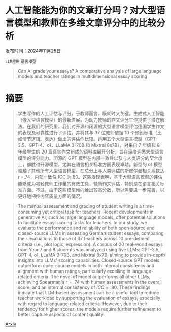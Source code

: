 # 人工智能能为你的文章打分吗？对大型语言模型和教师在多维文章评分中的比较分析

发布时间：2024年11月25日

`LLM应用` `语言模型`

> Can AI grade your essays? A comparative analysis of large language models and teacher ratings in multidimensional essay scoring

# 摘要

> 学生写作的人工评估与评分，于教师而言，既耗时又关键。生成式人工智能（像大型语言模型）的最新进展，为助力教师的作文评分工作提供了潜在解法。在我们的研究里，我们对开源和闭源的大型语言模型评估德国学生作文的表现及可靠性进行了评估，并将其与 37 位教师依据 10 个预设标准（比如情节逻辑、表达）做出的评估作比较。运用五个大型语言模型（GPT-3.5、GPT-4、o1、LLaMA 3-70B 和 Mixtral 8x7B），对来自 7 年级和 8 年级学生的 20 篇真实作文组成的语料库展开分析，旨在深度洞悉大型语言模型的评分能力。闭源的 GPT 模型在内部一致性以及与人类评分的契合度上，都胜过开源模型，尤其在语言相关标准方面表现卓越。新型的 o1 模型超越了其他所有大型语言模型，在总分上与人类评估的斯皮尔曼相关系数达 r =.74，内部一致性 ICC 为.80。这些发现表明，基于大型语言模型的评估能够成为减轻教师工作量的有效工具，辅助作文评估，特别是在语言相关标准方面。不过，由于这些模型倾向给出较高分数，所以需要进一步完善，以更好地把控内容质量方面的情况。

> The manual assessment and grading of student writing is a time-consuming yet critical task for teachers. Recent developments in generative AI, such as large language models, offer potential solutions to facilitate essay-scoring tasks for teachers. In our study, we evaluate the performance and reliability of both open-source and closed-source LLMs in assessing German student essays, comparing their evaluations to those of 37 teachers across 10 pre-defined criteria (i.e., plot logic, expression). A corpus of 20 real-world essays from Year 7 and 8 students was analyzed using five LLMs: GPT-3.5, GPT-4, o1, LLaMA 3-70B, and Mixtral 8x7B, aiming to provide in-depth insights into LLMs' scoring capabilities. Closed-source GPT models outperform open-source models in both internal consistency and alignment with human ratings, particularly excelling in language-related criteria. The novel o1 model outperforms all other LLMs, achieving Spearman's $r = .74$ with human assessments in the overall score, and an internal consistency of $ICC=.80$. These findings indicate that LLM-based assessment can be a useful tool to reduce teacher workload by supporting the evaluation of essays, especially with regard to language-related criteria. However, due to their tendency for higher scores, the models require further refinement to better capture aspects of content quality.

[Arxiv](https://arxiv.org/abs/2411.16337)